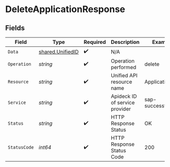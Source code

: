 # DeleteApplicationResponse


## Fields

| Field                                                | Type                                                 | Required                                             | Description                                          | Example                                              |
| ---------------------------------------------------- | ---------------------------------------------------- | ---------------------------------------------------- | ---------------------------------------------------- | ---------------------------------------------------- |
| `Data`                                               | [shared.UnifiedID](../../models/shared/unifiedid.md) | :heavy_check_mark:                                   | N/A                                                  |                                                      |
| `Operation`                                          | *string*                                             | :heavy_check_mark:                                   | Operation performed                                  | delete                                               |
| `Resource`                                           | *string*                                             | :heavy_check_mark:                                   | Unified API resource name                            | Applications                                         |
| `Service`                                            | *string*                                             | :heavy_check_mark:                                   | Apideck ID of service provider                       | sap-successfactors                                   |
| `Status`                                             | *string*                                             | :heavy_check_mark:                                   | HTTP Response Status                                 | OK                                                   |
| `StatusCode`                                         | *int64*                                              | :heavy_check_mark:                                   | HTTP Response Status Code                            | 200                                                  |